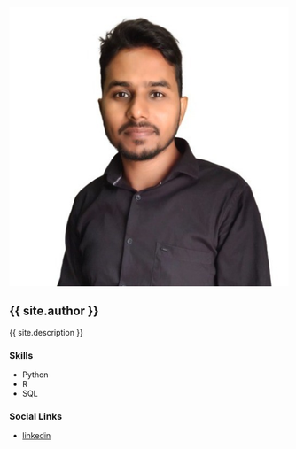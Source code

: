 <div class="profile-container">
  <img src="images/profile.png" alt="Your Profile Picture">
  <h2>{{ site.author }}</h2>
  <p>{{ site.description }}</p>
  <h3>Skills</h3>
  <ul>
    <li>Python</li>
    <li>R</li>
    <li>SQL</li>
  </ul>
  <h3>Social Links</h3>
  <ul>
      <li><a href="https://www.linkedin.com/in/angad-kannaujiya/">linkedin</a></li>
  </ul>
</div>
